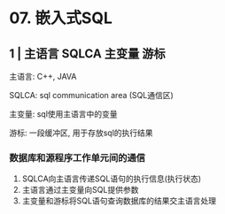 # 07. 嵌入式SQL

## 1 | 主语言 SQLCA 主变量 游标

主语言: C++, JAVA

SQLCA: sql communication area (SQL通信区)

主变量: sql使用主语言中的变量

游标: 一段缓冲区, 用于存放sql的执行结果

### 数据库和源程序工作单元间的通信

1. SQLCA向主语言传递SQL语句的执行信息(执行状态)
2. 主语言通过主变量向SQL提供参数
3. 主变量和游标将SQL语句查询数据库的结果交主语言处理